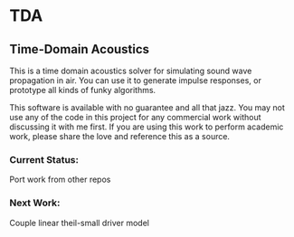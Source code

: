 # TDA
## Time-Domain Acoustics

This is a time domain acoustics solver for simulating sound wave propagation in air.
You can use it to generate impulse responses, or prototype all kinds of funky algorithms. 

This software is available with no guarantee and all that jazz. 
You may not use any of the code in this project for any commercial work without discussing it with me first. 
If you are using this work to perform academic work, please share the love and reference this as a source.

### Current Status:
Port work from other repos

### Next Work:
Couple linear theil-small driver model
